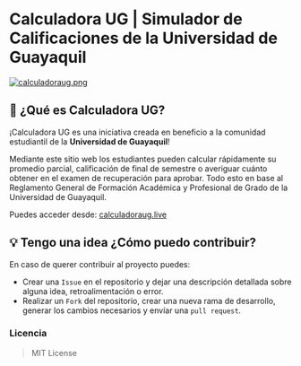 # Calculadora UG | Simulador de Calificaciones de la Universidad de Guayaquil

[![calculadoraug.png](https://i.postimg.cc/sgCVrtyH/calculadoraug.png)](https://postimg.cc/nCT8KSXq)

## 🤔 ¿Qué es Calculadora UG?

¡Calculadora UG es una iniciativa creada en beneficio a la comunidad estudiantil
de la **Universidad de Guayaquil**!

Mediante este sitio web los estudiantes pueden calcular rápidamente su promedio parcial, calificación de final de semestre o averiguar cuánto obtener en el examen de recuperación para aprobar. Todo esto en base al Reglamento General de Formación Académica y Profesional de Grado de la Universidad de Guayaquil.

Puedes acceder desde: [calculadoraug.live](https://calculadoraug.live/)

## 💡 Tengo una idea ¿Cómo puedo contribuir?

En caso de querer contribuir al proyecto puedes:

- Crear una `Issue` en el repositorio y dejar una descripción detallada sobre alguna idea, retroalimentación o error.
- Realizar un `Fork` del repositorio, crear una nueva rama de desarrollo, generar los cambios necesarios y envíar una `pull request`.

### Licencia

> MIT License

